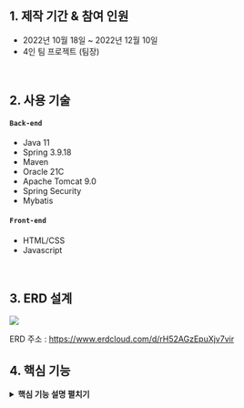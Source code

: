 
## 1. 제작 기간 & 참여 인원
- 2022년 10월 18일 ~ 2022년 12월 10일
- 4인 팀 프로젝트 (팀장)

<br>

## 2. 사용 기술

#### `Back-end`

  - Java 11
  - Spring 3.9.18
  - Maven
  - Oracle 21C
  - Apache Tomcat 9.0
  - Spring Security
  - Mybatis
#### `Front-end`
  - HTML/CSS
  - Javascript

<br>

## 3. ERD 설계
<img src="https://user-images.githubusercontent.com/110653581/206644146-b63977b9-e8ad-45f6-9d72-66abfcdd1c95.png"/>

ERD 주소 : https://www.erdcloud.com/d/rH52AGzEpuXjv7vir

## 4. 핵심 기능

<details>
<summary><b>핵심 기능 설명 펼치기</b></summary>
<div markdown="1">

### 4.1. 모임생성

<img width="50%" alt="스크린샷 2022-12-13 오전 1 49 14" src="https://user-images.githubusercontent.com/110653575/217594377-35cd5e0d-4773-42ce-8eaf-10c7782f073c.png">

<br>

- 항목 : 모임명, 이미지(선택), 카테고리, 공개여부
  * 필수 항목 미기재 시 유효성 검사로 생성 불가
- 모임 생성 시 해당 회원을 모임장으로 상태 변경
- 코드확인
  * [Controller](https://github.com/Hyunjae/bondProject/blob/main/Bond/src/main/java/kh/semi/project/bond/controller/BondController.java#L49)
  * [Service](https://github.com/Hyunjae/bondProject/blob/main/Bond/src/main/java/kh/semi/project/bond/model/service/BondServiceImpl.java#L32)
	
<br>
<br>

### 4.2. 가입한 모임 페이지(게시글)

<img width="50%" alt="스크린샷 2023-02-09 오전 1 45 14" src="https://user-images.githubusercontent.com/110653575/217595607-92ed6d7b-7591-4975-a4df-dc4841da668d.png">

<br>

- 게시글 전체 조회
  * 무한스크롤을 통한 전체 글 리스트 조회
  * 클릭 시 게시글 상세조회 모달창 생성
	
- 코드확인
  * [Controller](https://github.com/Hyunjae/bondProject/blob/main/Bond/src/main/java/kh/semi/project/bond/controller/BondController.java#L102)
  * [JS](https://github.com/Hyunjae/bondProject/blob/main/Bond/src/main/webapp/resources/js/bond/bond.js#L58)
  * [Mapper](https://github.com/Hyunjae/bondProject/blob/main/Bond/src/main/resources/mappers/post-mapper.xml#L72)
	
<br>
<br>

### 4.3. 게시글 작성 및 수정
<img width="50%" alt="스크린샷 2022-12-13 오전 1 51 54" src="https://user-images.githubusercontent.com/110653575/217594987-c9046f6f-f5aa-46ed-a85f-2d31ac896fca.png">

<br>

- summernote api 를 통한 게시글 작성 및 수정
- 게시글 수정 시 기존 글 불러오기
- 이미지 등록
  * 게시글 내 <img> 태그만 정규표현식으로 추출하여 DB에 저장
  * scheduler를 통해 서버에 저장된 이미지와 DB에 저장된 이미지 비교하여 미사용 이미지 일정시간마다 삭제
 
- 코드확인
  * [Controller](https://github.com/Hyunjae/bondProject/blob/main/Bond/src/main/java/kh/semi/project/bond/controller/PostController.java#L119)
  * [작성 Service](https://github.com/Hyunjae/bondProject/blob/main/Bond/src/main/java/kh/semi/project/bond/model/service/PostServiceImpl.java#L60)
  * [수정 Service](https://github.com/Hyunjae/bondProject/blob/main/Bond/src/main/java/kh/semi/project/bond/model/service/PostServiceImpl.java#L116)
  * [JS](https://github.com/Hyunjae/bondProject/blob/main/Bond/src/main/webapp/resources/js/bond/bond.js#L278)
  * [Mapper](https://github.com/Hyunjae/bondProject/blob/main/Bond/src/main/resources/mappers/post-mapper.xml#L181)
	
<br>
<br>

	
### 4.4. 댓글 기능

<img width="50%" alt="스크린샷 2022-12-13 오전 2 00 25" src="https://user-images.githubusercontent.com/110653575/217595203-a1e91aad-b251-4326-95c4-de423b7960cd.png">

<br>

- 댓글
  * 댓글 작성과 답글 작성 가능
  * 댓글 삭제 시 “삭제 된 댓글입니다”로 내용 수정 후 신고, 수정, 삭제 버튼 모두 사라짐
- 좋아요, 댓글 수 실시간 반영
  * 좋아요 클릭, 댓글 등록 시 상세조회와 목록조회 모두 숫자 증가
  
- 코드확인
  * [Controller](https://github.com/Hyunjae/bondProject/blob/main/Bond/src/main/java/kh/semi/project/bond/controller/ReplyController.java)
  * [Mapper](https://github.com/Hyunjae/bondProject/blob/main/Bond/src/main/resources/mappers/reply-mapper.xml)
  * [JS](https://github.com/Hyunjae/bondProject/blob/main/Bond/src/main/webapp/resources/js/bond/bond.js#L540)


<br>
<br>


</div>
</details>

</br>
